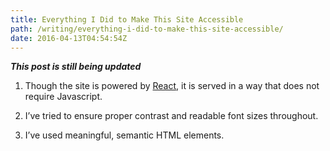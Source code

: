```yaml
---
title: Everything I Did to Make This Site Accessible
path: /writing/everything-i-did-to-make-this-site-accessible/
date: 2016-04-13T04:54:54Z
---
```


**_This post is still being updated_**

1. Though the site is powered by [React](https://facebook.github.io/react/), it is served in a way that does not require Javascript.

2. I’ve tried to ensure proper contrast and readable font sizes throughout.

3. I’ve used meaningful, semantic HTML elements.
